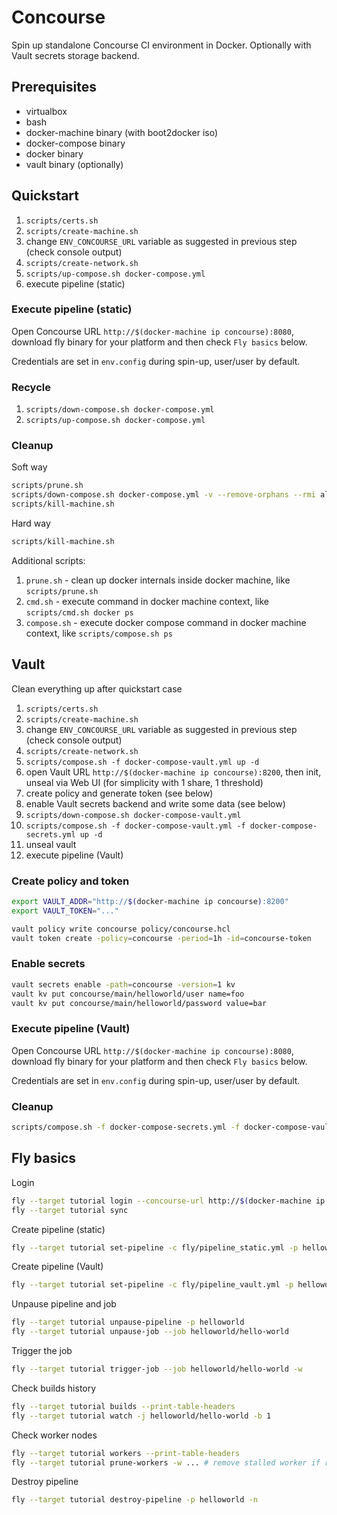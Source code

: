 # Concourse

Spin up standalone Concourse CI environment in Docker. Optionally with Vault secrets storage backend.

## Prerequisites

- virtualbox
- bash
- docker-machine binary (with boot2docker iso)
- docker-compose binary
- docker binary
- vault binary (optionally)

## Quickstart

1. `scripts/certs.sh`
1. `scripts/create-machine.sh`
1. change `ENV_CONCOURSE_URL` variable as suggested in previous step (check console output)
1. `scripts/create-network.sh`
1. `scripts/up-compose.sh docker-compose.yml`
1. execute pipeline (static)

### Execute pipeline (static)

Open Concourse URL `http://$(docker-machine ip concourse):8080`, download fly binary for your platform and then check `Fly basics` below.

Credentials are set in `env.config` during spin-up, user/user by default.

### Recycle

1. `scripts/down-compose.sh docker-compose.yml`
1. `scripts/up-compose.sh docker-compose.yml`

### Cleanup

Soft way

```bash
scripts/prune.sh
scripts/down-compose.sh docker-compose.yml -v --remove-orphans --rmi all
scripts/kill-machine.sh
```

Hard way

```bash
scripts/kill-machine.sh
```

Additional scripts:

1. `prune.sh` - clean up docker internals inside docker machine, like `scripts/prune.sh`
1. `cmd.sh` - execute command in docker machine context, like `scripts/cmd.sh docker ps`
1. `compose.sh` - execute docker compose command in docker machine context, like `scripts/compose.sh ps`

## Vault

Clean everything up after quickstart case

1. `scripts/certs.sh`
1. `scripts/create-machine.sh`
1. change `ENV_CONCOURSE_URL` variable as suggested in previous step (check console output)
1. `scripts/create-network.sh`
1. `scripts/compose.sh -f docker-compose-vault.yml up -d`
1. open Vault URL `http://$(docker-machine ip concourse):8200`, then init, unseal via Web UI (for simplicity with 1 share, 1 threshold)
1. create policy and generate token (see below)
1. enable Vault secrets backend and write some data (see below)
1. `scripts/down-compose.sh docker-compose-vault.yml`
1. `scripts/compose.sh -f docker-compose-vault.yml -f docker-compose-secrets.yml up -d`
1. unseal vault
1. execute pipeline (Vault)

### Create policy and token

```bash
export VAULT_ADDR="http://$(docker-machine ip concourse):8200"
export VAULT_TOKEN="..."

vault policy write concourse policy/concourse.hcl
vault token create -policy=concourse -period=1h -id=concourse-token
```

### Enable secrets

```bash
vault secrets enable -path=concourse -version=1 kv
vault kv put concourse/main/helloworld/user name=foo
vault kv put concourse/main/helloworld/password value=bar
```

### Execute pipeline (Vault)

Open Concourse URL `http://$(docker-machine ip concourse):8080`, download fly binary for your platform and then check `Fly basics` below.

Credentials are set in `env.config` during spin-up, user/user by default.

### Cleanup

```bash
scripts/compose.sh -f docker-compose-secrets.yml -f docker-compose-vault.yml down -v --remove-orphans
```

## Fly basics

Login

```bash
fly --target tutorial login --concourse-url http://$(docker-machine ip concourse):8080 -b
fly --target tutorial sync
```

Create pipeline (static)

```bash
fly --target tutorial set-pipeline -c fly/pipeline_static.yml -p helloworld -n
```

Create pipeline (Vault)

```bash
fly --target tutorial set-pipeline -c fly/pipeline_vault.yml -p helloworld -n
```

Unpause pipeline and job

```bash
fly --target tutorial unpause-pipeline -p helloworld
fly --target tutorial unpause-job --job helloworld/hello-world
```

Trigger the job

```bash
fly --target tutorial trigger-job --job helloworld/hello-world -w
```

Check builds history

```bash
fly --target tutorial builds --print-table-headers
fly --target tutorial watch -j helloworld/hello-world -b 1
```

Check worker nodes

```bash
fly --target tutorial workers --print-table-headers
fly --target tutorial prune-workers -w ... # remove stalled worker if required
```

Destroy pipeline

```bash
fly --target tutorial destroy-pipeline -p helloworld -n
```
